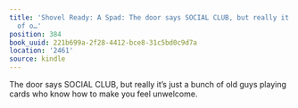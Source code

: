 ```yaml
---
title: 'Shovel Ready: A Spad: The door says SOCIAL CLUB, but really it’s just a bunch
  of o…'
position: 384
book_uuid: 221b699a-2f28-4412-bce8-31c5bd0c9d7a
location: '2461'
source: kindle
---
```


The door says SOCIAL CLUB, but really it’s just a bunch of old guys playing cards who know how to make you feel unwelcome.